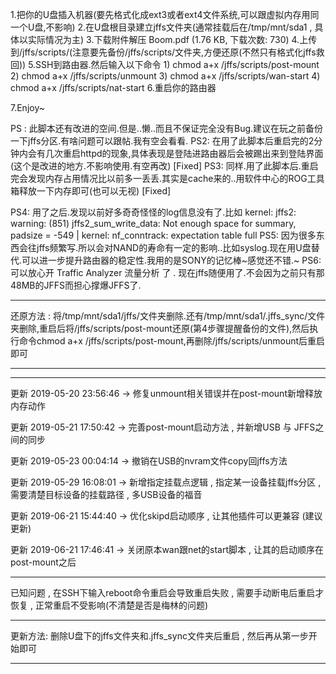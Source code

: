 1.把你的U盘插入机器(要先格式化成ext3或者ext4文件系统,可以跟虚拟内存用同一个U盘,不影响)
2.在U盘根目录建立jffs文件夹(通常挂载后在/tmp/mnt/sda1 , 具体以实际情况为主)
3.下载附件解压  Boom.pdf (1.76 KB, 下载次数: 730) 
4.上传到/jffs/scripts/(注意要先备份/jffs/scripts/文件夹,方便还原(不然只有格式化jffs救回))
5.SSH到路由器.然后输入以下命令
    1)     chmod a+x /jffs/scripts/post-mount
    2)     chmod a+x /jffs/scripts/unmount
    3)     chmod a+x /jffs/scripts/wan-start
    4)     chmod a+x /jffs/scripts/nat-start
6.重启你的路由器

7.Enjoy~




PS : 此脚本还有改进的空间.但是..懒..而且不保证完全没有Bug.建议在玩之前备份一下jffs分区.有啥问题可以跟帖.我有空会看看.
PS2: 在用了此脚本后重启完的2分钟内会有几次重启httpd的现象,具体表现是登陆进路由器后会被踢出来到登陆界面(这个是改进的地方.不影响使用.有空再改) [Fixed]
PS3: 同样.用了此脚本后.重启完会发现内存占用情况比以前多一丢丢.其实是cache来的..用软件中心的ROG工具箱释放一下内存即可(也可以无视) [Fixed]

PS4: 用了之后.发现以前好多奇奇怪怪的log信息没有了.比如 kernel: jffs2: warning: (851) jffs2_sum_write_data: Not enough space for summary, padsize = -549 | kernel: nf_conntrack: expectation table full
PS5: 因为很多东西会往jffs频繁写.所以会对NAND的寿命有一定的影响..比如syslog.现在用U盘替代.可以进一步提升路由器的稳定性.我用的是SONY的记忆棒~感觉还不错.~
PS6: 可以放心开 Traffic Analyzer 流量分析 了 . 现在jffs随便用了.不会因为之前只有那48MB的JFFS而担心撑爆JFFS了.

--------------------------------------------------------------------------------------------------------------------------------------------------------------------------------------------------------------------------------------------------------------------------------


还原方法 : 将/tmp/mnt/sda1/jffs/文件夹删除.还有/tmp/mnt/sda1/.jffs_sync/文件夹删除,重启后将/jffs/scripts/post-mount还原(第4步骤提醒备份的文件),然后执行命令chmod a+x /jffs/scripts/post-mount,再删除/jffs/scripts/unmount后重启即可


--------------------------------------------------------------------------------------------------------------------------------------------------------------------------------------------------------------------------------------------------------------------------------

 
--------------------------------------------------------------------------------------------------------------------------------------------------------------------------------------------------------------------------------------------------------------------------------


更新 2019-05-20 23:56:46 -> 修复unmount相关错误并在post-mount新增释放内存动作

更新 2019-05-21 17:50:42 -> 完善post-mount启动方法 , 并新增USB 与 JFFS之间的同步

更新 2019-05-23 00:04:14 -> 撤销在USB的nvram文件copy回jffs方法

更新 2019-05-29 16:08:01 -> 新增指定挂载点逻辑 , 指定某一设备挂载jffs分区 , 需要清楚目标设备的挂载路径 , 多USB设备的福音

更新 2019-06-21 15:44:40 ->  优化skipd启动顺序 , 让其他插件可以更兼容 (建议更新)

更新 2019-06-21 17:46:41 -> 关闭原本wan跟net的start脚本 , 让其的启动顺序在post-mount之后

--------------------------------------------------------------------------------------------------------------------------------------------------------------------------------------------------------------------------------------------------------------------------------

已知问题 , 在SSH下输入reboot命令重启会导致重启失败 , 需要手动断电后重启才恢复 , 正常重启不受影响(不清楚是否是梅林的问题)


--------------------------------------------------------------------------------------------------------------------------------------------------------------------------------------------------------------------------------------------------------------------------------


更新方法: 删除U盘下的jffs文件夹和.jffs_sync文件夹后重启 , 然后再从第一步开始即可

--------------------------------------------------------------------------------------------------------------------------------------------------------------------------------------------------------------------------------------------------------------------------------
